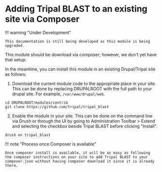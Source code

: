 
# Adding Tripal BLAST to an existing site via Composer

!!! warning "Under Development"

    This documentation is still being developed as this module is being upgraded.

This module should be download via composer; however, we don't yet have that setup.

In the meantime, you can install this module in an existing Drupal/Tripal site as follows:

1. Download the current module code to the appropriate place in your site. This can be done by replacing DRUPALROOT with the full path to your drupal site. For example, `/var/www/drupal/web`.
```
cd DRUPALROOT/modules/contrib
git clone https://github.com/tripal/tripal_blast
```
2. Enable the module in your site. This can be done on the command line via Drush or through the UI by going to Administration Toolbar > Extend and selecting the checkbox beside Tripal BLAST before clicking "Install".
```
drush en tripal_blast
```

!!! note "Process once Composer is available"

    Once composer install is available, it will be as easy as following the composer instructions on your site to add Tripal BLAST to your composer.json without having composer download it since it is already there.
